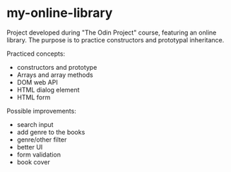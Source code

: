 # my-online-library
Project developed during "The Odin Project" course, featuring an online library. The purpose is to practice constructors and prototypal inheritance.

Practiced concepts:
- constructors and prototype
- Arrays and array methods
- DOM web API
- HTML dialog element
- HTML form 

Possible improvements:
- search input
- add genre to the books
- genre/other filter
- better UI
- form validation
- book cover

